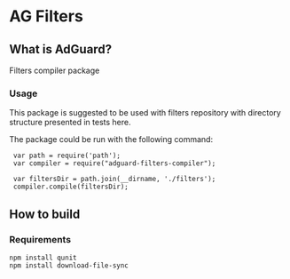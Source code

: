 # AG Filters

## What is AdGuard?

Filters compiler package

### Usage

This package is suggested to be used with filters repository with directory structure presented in tests here.

The package could be run with the following command:

```
 var path = require('path');
 var compiler = require("adguard-filters-compiler");
 
 var filtersDir = path.join(__dirname, './filters');
 compiler.compile(filtersDir);
```

## How to build

### Requirements

```
npm install qunit
npm install download-file-sync
```